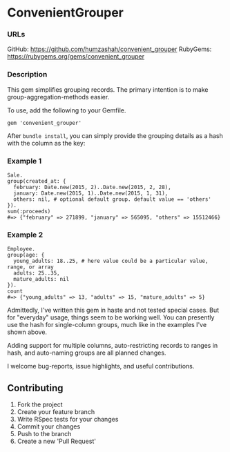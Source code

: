 # ConvenientGrouper

### URLs

GitHub:   https://github.com/humzashah/convenient_grouper
RubyGems: https://rubygems.org/gems/convenient_grouper

### Description

This gem simplifies grouping records. The primary intention is to make group-aggregation-methods easier.

To use, add the following to your Gemfile.

    gem 'convenient_grouper'

After `bundle install`, you can simply provide the grouping details as a hash with the column as the key:

### Example 1

    Sale.
    group(created_at: {
      february: Date.new(2015, 2)..Date.new(2015, 2, 28),
      january: Date.new(2015, 1)..Date.new(2015, 1, 31),
      others: nil, # optional default group. default value == 'others'
    }).
    sum(:proceeds)
    #=> {"february" => 271899, "january" => 565095, "others" => 15512466}

### Example 2

    Employee.
    group(age: {
      young_adults: 18..25, # here value could be a particular value, range, or array
      adults: 25..35,
      mature_adults: nil
    }).
    count
    #=> {"young_adults" => 13, "adults" => 15, "mature_adults" => 5}

Admittedly, I've written this gem in haste and not tested special cases. But for "everyday" usage, things seem to be working well. You can presently use the hash for single-column groups, much like in the examples I've shown above.

Adding support for multiple columns, auto-restricting records to ranges in hash, and auto-naming groups are all planned changes.

I welcome bug-reports, issue highlights, and useful contributions.

## Contributing

1. Fork the project
2. Create your feature branch
3. Write RSpec tests for your changes
4. Commit your changes
5. Push to the branch
6. Create a new 'Pull Request'
